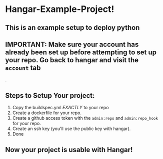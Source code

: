 # Hangar-Example-Project!

## This is an example setup to deploy python

## IMPORTANT: Make sure your account has already been set up before attempting to set up your repo. Go back to hangar and visit the `account` tab
.
## Steps to Setup Your project:
1. Copy the buildspec.yml *EXACTLY* to your repo
2. Create a dockerfile for your repo.
3. Create a github access token with the `admin:repo` and `admin:repo_hook` for your repo.
4. Create an ssh key (you'll use the public key with hangar).
5. Done

## Now your project is usable with Hangar! 

